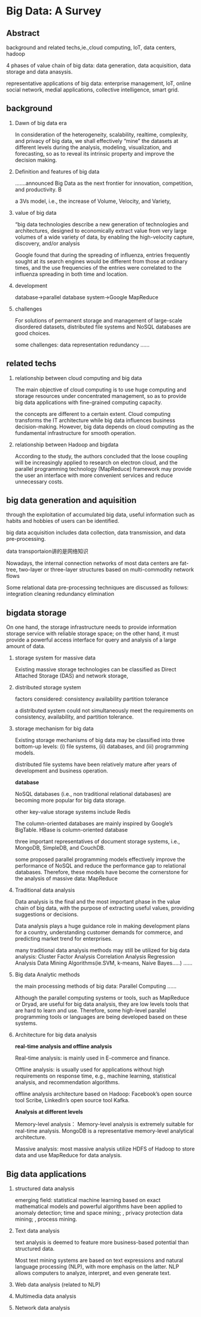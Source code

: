 # Big Data: A Survey

## Abstract

background and related techs,ie.,cloud computing, loT, data centers, hadoop

4 phases of value chain of big data: data generation, data acquisition, data storage and data anasysis.

representative applications of big data: enterprise management, loT, online social network, medial applications, collective intelligence, smart grid.

## background

1. Dawn of big data era

    In consideration of the heterogeneity, scalability, realtime, complexity, and privacy of big data, we shall effectively “mine” the datasets at different levels during the analysis, modeling, visualization, and forecasting, so as to reveal its intrinsic property and improve the decision making.

2. Definition and features of big data

    .......announced Big Data as the next frontier for innovation, competition, and productivity. B

    a 3Vs model, i.e., the increase of Volume, Velocity, and Variety, 

3. value of big data

    “big data technologies describe a new generation of technologies and architectures, designed to economically extract value from very large volumes of a wide variety of data, by enabling the high-velocity capture, discovery, and/or analysis

    Google found that during the spreading of influenza, entries frequently sought at its search engines would be different from those at ordinary times, and the use frequencies of the entries were correlated to the influenza spreading in both time and location.

4. development

    database->parallel database system->Google MapReduce

5. challenges

    For solutions of permanent storage and management of large-scale disordered datasets, distributed file systems and NoSQL databases are good choices.

    some challenges:
    data representation
    redundancy
    ......

## related techs

1. relationship between cloud computing and big data

    The main objective of cloud computing is to use huge computing and storage resources under concentrated management, so as to provide big data applications with fine-grained computing capacity. 

    the concepts are different to a certain extent. Cloud computing transforms the IT architecture while big data influences business decision-making. However, big data depends on cloud computing as the fundamental infrastructure for smooth operation.

2. relationship between Hadoop and bigdata

    According to the study, the authors concluded that the loose coupling will be increasingly applied to research on electron cloud, and the parallel programming technology (MapReduce) framework may provide the user an interface with more convenient services and reduce unnecessary costs.

## big data generation and aquisition

through the exploitation of accumulated big data, useful information such as habits and hobbies of users can be identified.

big data acquisition includes data collection, data transmission, and data pre-processing.

data transportaion讲的是网络知识

Nowadays, the internal connection networks of most data centers are fat-tree, two-layer or three-layer structures based on multi-commodity network flows

 Some relational data pre-processing techniques are discussed as follows:
integration
cleaning
redundancy elimination

## bigdata storage

On one hand, the storage infrastructure needs to provide information storage service with reliable storage space; on the other hand, it must provide a powerful access interface for query and analysis of a large amount of data.

1. storage system for massive data

    Existing massive storage technologies can be classified as Direct Attached Storage (DAS) and network storage,

2. distributed storage system

    factors considered:
    consistency
    availability
    partition tolerance

    a distributed system could not simultaneously meet the requirements on consistency, availability, and partition tolerance.

3. storage mechanism for big data

    Existing storage mechanisms of big data may be classified into three bottom-up levels: (i) file systems, (ii) databases, and (iii) programming models.

    distributed file systems have been relatively mature after years of development and business operation.

    **database**

    NoSQL databases (i.e., non traditional relational databases) are becoming more popular for big data storage.

    other key-value storage systems include Redis

    The column-oriented databases are mainly inspired by Google’s BigTable. HBase is column-oriented database

    three important representatives of document storage systems, i.e., MongoDB, SimpleDB, and CouchDB.

    some proposed parallel programming models effectively improve the performance of NoSQL and reduce the performance gap to relational databases. Therefore, these models have become the cornerstone for the analysis of massive data: MapReduce

4. Traditional data analysis

    Data analysis is the final and the most important phase in the value chain of big data, with the purpose of extracting useful values, providing suggestions or decisions.

    Data analysis plays a huge guidance role in making development plans for a country, understanding customer demands for commerce, and predicting market trend for enterprises.

     many traditional data analysis methods may still be utilized for big data analysis:
    Cluster
    Factor Analysis
    Correlation Analysis
    Regression Analysis
    Data Mining Algorithms(ie.SVM, k-means, Naive Bayes.....)
    ......

5. Big data Analytic methods

    the main processing methods of big data:
    Parallel Computing
    ......

    Although the parallel computing systems or tools, such as MapReduce or Dryad, are useful for big data analysis, they are low levels tools that are hard to learn and use. Therefore, some high-level parallel programming tools or languages are being developed based on these systems. 

6. Architecture for big data analysis

    **real-time analysis and offline analysis**

    Real-time analysis: is mainly used in E-commerce and finance. 

    Offline analysis: is usually used for applications without high requirements on response time, e.g., machine learning, statistical analysis, and recommendation algorithms. 

    offline analysis architecture based on Hadoop:  Facebook’s open source tool Scribe, LinkedIn’s open source tool Kafka.

    **Analysis at different levels**

    Memory-level analysis： Memory-level analysis is extremely suitable for real-time analysis. MongoDB is a representative memory-level analytical architecture.

    Massive analysis: most massive analysis utilize HDFS of Hadoop to store data and use MapReduce for data analysis.

## Big data applications

1. structured data analysis

    emerging field:  statistical machine learning based on exact mathematical models and powerful algorithms have been applied to anomaly detection; time and space mining; , privacy protection data mining; , process mining.

2. Text data analysis

    text analysis is deemed to feature more business-based potential than structured data.

    Most text mining systems are based on text expressions and natural language processing (NLP), with more emphasis on the latter. NLP allows computers to analyze, interpret, and even generate text.

3. Web data analysis (related to NLP)

4. Multimedia data  analysis

5. Network data analysis



